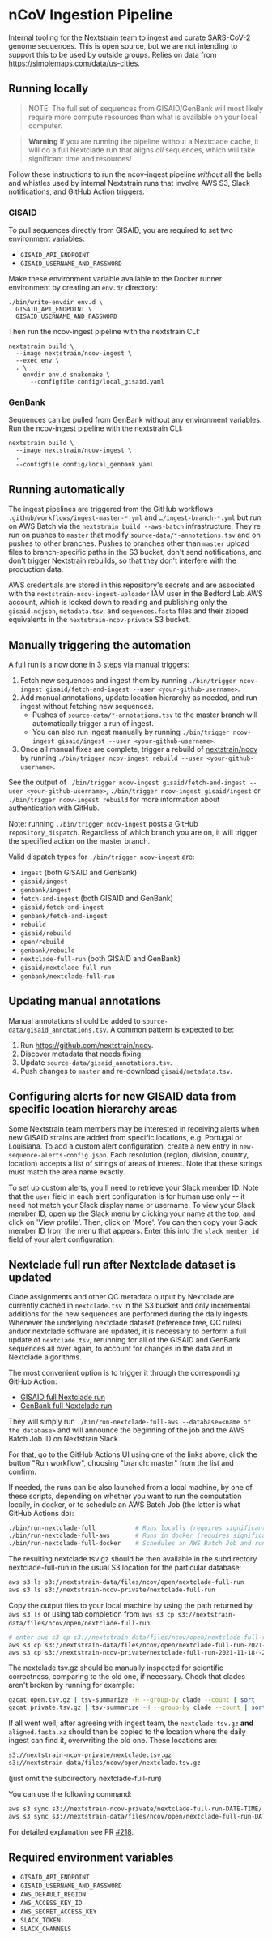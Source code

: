 # nCoV Ingestion Pipeline

Internal tooling for the Nextstrain team to ingest and curate SARS-CoV-2 genome sequences. This is open source, but we are not intending to support this to be used by outside groups.
Relies on data from https://simplemaps.com/data/us-cities.

## Running locally
> NOTE: The full set of sequences from GISAID/GenBank will most likely require more compute resources than what is available on your local computer.

> **Warning**
> If you are running the pipeline without a Nextclade cache, it will do a full Nextclade run that aligns _all_ sequences,
> which will take significant time and resources!

Follow these instructions to run the ncov-ingest pipeline _without_ all the bells and whistles used by internal Nextstrain runs that involve AWS S3, Slack notifications, and GitHub Action triggers:


### GISAID
To pull sequences directly from GISAID, you are required to set two environment variables:
- `GISAID_API_ENDPOINT`
- `GISAID_USERNAME_AND_PASSWORD`

Make these environment variable available to the Docker runner environment by creating an `env.d/` directory:
```
./bin/write-envdir env.d \
  GISAID_API_ENDPOINT \
  GISAID_USERNAME_AND_PASSWORD
```
Then run the ncov-ingest pipeline with the nextstrain CLI:
```
nextstrain build \
  --image nextstrain/ncov-ingest \
  --exec env \
  . \
    envdir env.d snakemake \
      --configfile config/local_gisaid.yaml
```

### GenBank
Sequences can be pulled from GenBank without any environment variables.
Run the ncov-ingest pipeline with the nextstrain CLI:
```
nextstrain build \
  --image nextstrain/ncov-ingest \
  .
  --configfile config/local_genbank.yaml
```


## Running automatically
The ingest pipelines are triggered from the GitHub workflows `.github/workflows/ingest-master-*.yml` and `…/ingest-branch-*.yml` but run on AWS Batch via the `nextstrain build --aws-batch` infrastructure.
They're run on pushes to `master` that modify `source-data/*-annotations.tsv` and on pushes to other branches.
Pushes to branches other than `master` upload files to branch-specific paths in the S3 bucket, don't send notifications, and don't trigger Nextstrain rebuilds, so that they don't interfere with the production data.

AWS credentials are stored in this repository's secrets and are associated with the `nextstrain-ncov-ingest-uploader` IAM user in the Bedford Lab AWS account, which is locked down to reading and publishing only the `gisaid.ndjson`, `metadata.tsv`, and `sequences.fasta` files and their zipped equivalents in the `nextstrain-ncov-private` S3 bucket.

## Manually triggering the automation
A full run is a now done in 3 steps via manual triggers:
1. Fetch new sequences and ingest them by running `./bin/trigger ncov-ingest gisaid/fetch-and-ingest --user <your-github-username>`.
2. Add manual annotations, update location hierarchy as needed, and run ingest without fetching new sequences.
    * Pushes of `source-data/*-annotations.tsv` to the master branch will automatically trigger a run of ingest.
    * You can also run ingest manually by running `./bin/trigger ncov-ingest gisaid/ingest --user <your-github-username>`.
3. Once all manual fixes are complete, trigger a rebuild of [nextstrain/ncov](https://github.com/nextstrain/ncov) by running `./bin/trigger ncov-ingest rebuild --user <your-github-username>`.

See the output of `./bin/trigger ncov-ingest gisaid/fetch-and-ingest --user <your-github-username>`, `./bin/trigger ncov-ingest gisaid/ingest` or `./bin/trigger ncov-ingest rebuild` for more information about authentication with GitHub.

Note: running `./bin/trigger ncov-ingest` posts a GitHub `repository_dispatch`.
Regardless of which branch you are on, it will trigger the specified action on the master branch.

Valid dispatch types for `./bin/trigger ncov-ingest` are:

  - `ingest` (both GISAID and GenBank)
  - `gisaid/ingest`
  - `genbank/ingest`
  - `fetch-and-ingest` (both GISAID and GenBank)
  - `gisaid/fetch-and-ingest`
  - `genbank/fetch-and-ingest`
  - `rebuild`
  - `gisaid/rebuild`
  - `open/rebuild`
  - `genbank/rebuild`
  - `nextclade-full-run` (both GISAID and GenBank)
  - `gisaid/nextclade-full-run`
  - `genbank/nextclade-full-run`

## Updating manual annotations
Manual annotations should be added to `source-data/gisaid_annotations.tsv`.
A common pattern is expected to be:

 1. Run <https://github.com/nextstrain/ncov>.
 2. Discover metadata that needs fixing.
 3. Update `source-data/gisaid_annotations.tsv`.
 4. Push changes to `master` and re-download `gisaid/metadata.tsv`.


## Configuring alerts for new GISAID data from specific location hierarchy areas
Some Nextstrain team members may be interested in receiving alerts when new GISAID strains are added from specific locations, e.g. Portugal or Louisiana.
To add a custom alert configuration, create a new entry in `new-sequence-alerts-config.json`.
Each resolution (region, division, country, location) accepts a list of strings of areas of interest.
Note that these strings must match the area name exactly.

To set up custom alerts, you'll need to retrieve your Slack member ID.
Note that the `user` field in each alert configuration is for human use only -- it need not match your Slack display name or username.
To view your Slack member ID, open up the Slack menu by clicking your name at the top, and click on 'View profile'.
Then, click on 'More'.
You can then copy your Slack member ID from the menu that appears.
Enter this into the `slack_member_id` field of your alert configuration.

## Nextclade full run after Nextclade dataset is updated

Clade assignments and other QC metadata output by Nextclade are currently cached in `nextclade.tsv` in the S3 bucket and only incremental additions for the new sequences are performed during the daily ingests.
Whenever the underlying nextclade dataset (reference tree, QC rules) and/or nextclade software are updated, it is necessary to perform a full update of `nextclade.tsv`, rerunning for all of the GISAID and GenBank sequences all over again, to account for changes in the data and in Nextclade algorithms.

The most convenient option is to trigger it through the corresponding GitHub Action:

* [GISAID full Nextclade run](https://github.com/nextstrain/ncov-ingest/actions/workflows/nextclade-full-run-gisaid.yml)
* [GenBank full Nextclade run](https://github.com/nextstrain/ncov-ingest/actions/workflows/nextclade-full-run-genbank.yml)

They will simply run `./bin/run-nextclade-full-aws --database=<name of the database>` and will announce the beginning of the job and the AWS Batch Job ID on Nextstrain Slack.

For that, go to the GitHub Actions UI using one of the links above, click the button "Run workflow", choosing "branch: master" from the list and confirm.

If needed, the runs can be also launched from a local machine, by one of these scripts, depending on whether you want to run the computation locally, in docker, or to schedule an AWS Batch Job (the latter is what GitHub Actions do):

```bash
./bin/run-nextclade-full           # Runs locally (requires significant computational resources)
./bin/run-nextclade-full-aws       # Runs in docker (requires significant computational resources)
./bin/run-nextclade-full-docker    # Schedules an AWS Batch Job and runs there
```

The resulting nextclade.tsv.gz should be then available in the subdirectory nextclade-full-run in the usual S3 location for the particular database:

```bash
aws s3 ls s3://nextstrain-data/files/ncov/open/nextclade-full-run
aws s3 ls s3://nextstrain-ncov-private/nextclade-full-run
```

Copy the output files to your local machine by using the path returned by `aws s3 ls` or using tab completion from `aws s3 cp s3://nextstrain-data/files/ncov/open/nextclade-full-run`:

```bash
# enter aws s3 cp s3://nextstrain-data/files/ncov/open/nextclade-full-run and use tab completion for exact date
aws s3 cp s3://nextstrain-data/files/ncov/open/nextclade-full-run-2021-11-19--02-34-23--UTC/nextclade.tsv.gz open.tsv.gz
aws s3 cp s3://nextstrain-ncov-private/nextclade-full-run-2021-11-18--23-37-14--UTC/nextclade.tsv.gz private.tsv.gz
```

The nextclade.tsv.gz should be manually inspected for scientific correctness, comparing to the old one, if necessary. Check that clades aren't broken by running for example:

```bash
gzcat open.tsv.gz | tsv-summarize -H --group-by clade --count | sort
gzcat private.tsv.gz | tsv-summarize -H --group-by clade --count | sort
```

If all went well, after agreeing with ingest team, the `nextclade.tsv.gz` **and** `aligned.fasta.xz` should then be copied to the location where the daily ingest can find it, overwriting the old one. These locations are:

```txt
s3://nextstrain-ncov-private/nextclade.tsv.gz
s3://nextstrain-data/files/ncov/open/nextclade.tsv.gz
```

(just omit the subdirectory nextclade-full-run)

You can use the following command:

```bash
aws s3 sync s3://nextstrain-ncov-private/nextclade-full-run-DATE-TIME/ s3://nextstrain-ncov-private
aws s3 sync s3://nextstrain-data/files/ncov/open/nextclade-full-run-DATE-TIME/ s3://nextstrain-data/files/ncov/open
```

For detailed explanation see PR [#218](https://github.com/nextstrain/ncov-ingest/pull/218).

## Required environment variables
* `GISAID_API_ENDPOINT`
* `GISAID_USERNAME_AND_PASSWORD`
* `AWS_DEFAULT_REGION`
* `AWS_ACCESS_KEY_ID`
* `AWS_SECRET_ACCESS_KEY`
* `SLACK_TOKEN`
* `SLACK_CHANNELS`
